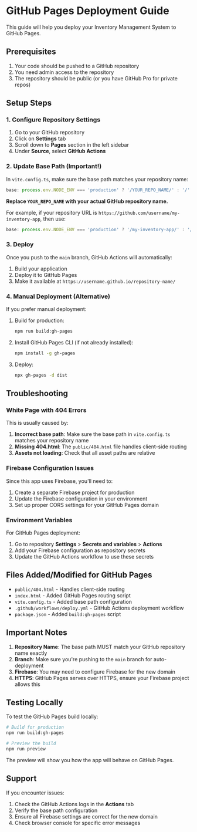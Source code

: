 # GitHub Pages Deployment Guide

This guide will help you deploy your Inventory Management System to GitHub Pages.

## Prerequisites

1. Your code should be pushed to a GitHub repository
2. You need admin access to the repository
3. The repository should be public (or you have GitHub Pro for private repos)

## Setup Steps

### 1. Configure Repository Settings

1. Go to your GitHub repository
2. Click on **Settings** tab
3. Scroll down to **Pages** section in the left sidebar
4. Under **Source**, select **GitHub Actions**

### 2. Update Base Path (Important!)

In `vite.config.ts`, make sure the base path matches your repository name:

```typescript
base: process.env.NODE_ENV === 'production' ? '/YOUR_REPO_NAME/' : '/'
```

**Replace `YOUR_REPO_NAME` with your actual GitHub repository name.**

For example, if your repository URL is `https://github.com/username/my-inventory-app`, then use:
```typescript
base: process.env.NODE_ENV === 'production' ? '/my-inventory-app/' : '/'
```

### 3. Deploy

Once you push to the `main` branch, GitHub Actions will automatically:
1. Build your application
2. Deploy it to GitHub Pages
3. Make it available at `https://username.github.io/repository-name/`

### 4. Manual Deployment (Alternative)

If you prefer manual deployment:

1. Build for production:
   ```bash
   npm run build:gh-pages
   ```

2. Install GitHub Pages CLI (if not already installed):
   ```bash
   npm install -g gh-pages
   ```

3. Deploy:
   ```bash
   npx gh-pages -d dist
   ```

## Troubleshooting

### White Page with 404 Errors

This is usually caused by:

1. **Incorrect base path**: Make sure the base path in `vite.config.ts` matches your repository name
2. **Missing 404.html**: The `public/404.html` file handles client-side routing
3. **Assets not loading**: Check that all asset paths are relative

### Firebase Configuration Issues

Since this app uses Firebase, you'll need to:

1. Create a separate Firebase project for production
2. Update the Firebase configuration in your environment
3. Set up proper CORS settings for your GitHub Pages domain

### Environment Variables

For GitHub Pages deployment:

1. Go to repository **Settings** > **Secrets and variables** > **Actions**
2. Add your Firebase configuration as repository secrets
3. Update the GitHub Actions workflow to use these secrets

## Files Added/Modified for GitHub Pages

- `public/404.html` - Handles client-side routing
- `index.html` - Added GitHub Pages routing script
- `vite.config.ts` - Added base path configuration
- `.github/workflows/deploy.yml` - GitHub Actions deployment workflow
- `package.json` - Added `build:gh-pages` script

## Important Notes

1. **Repository Name**: The base path MUST match your GitHub repository name exactly
2. **Branch**: Make sure you're pushing to the `main` branch for auto-deployment
3. **Firebase**: You may need to configure Firebase for the new domain
4. **HTTPS**: GitHub Pages serves over HTTPS, ensure your Firebase project allows this

## Testing Locally

To test the GitHub Pages build locally:

```bash
# Build for production
npm run build:gh-pages

# Preview the build
npm run preview
```

The preview will show you how the app will behave on GitHub Pages.

## Support

If you encounter issues:

1. Check the GitHub Actions logs in the **Actions** tab
2. Verify the base path configuration
3. Ensure all Firebase settings are correct for the new domain
4. Check browser console for specific error messages